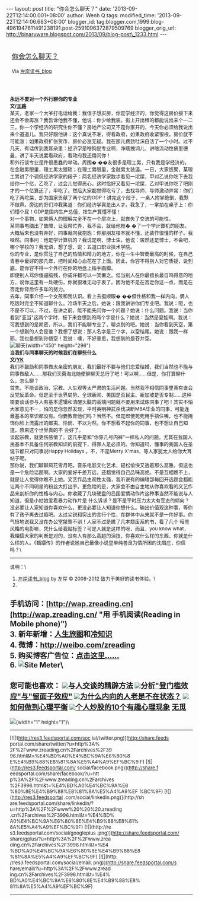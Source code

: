 --- layout: post title: "你会怎么聊天？" date:
'2013-09-22T12:14:00.001+08:00' author: Wenh Q tags: modified\_time:
'2013-09-22T12:14:06.683+08:00' blogger\_id:
tag:blogger.com,1999:blog-4961947611491238191.post-2591096372879509769
blogger\_orig\_url:
http://binaryware.blogspot.com/2013/09/blog-post\_1233.html ---
<div style="margin: 10px; padding: 5px;">

<div style="font-size: 18px;">

[你会怎么聊天？](http://zreading.cn.feedsportal.com/c/35042/f/647833/s/317d032b/sc/38/l/0L0Szreading0Bcn0Carchives0C39960Bhtml/story01.htm)

</div>

<div style="font-size: 13px;">

Via [左岸读书\_blog](http://www.zreading.cn/)

</div>

</div>

<div style="font-size: 13px; padding: 15px 0 10px 10px;">

**永远不要对一个外行聊你的专业**\
**文/[王路](http://www.acfun.tv/a/ac489909)**\
某天，老家一个大爷打电话给我：我侄子想买房，你是学经济的，你觉得这房价接下来还会不会再涨？我告诉他我不懂，他说：你少给我装，街上开出租的都能说出来个一二三，你一个学经济的研究生你不懂？房地产公司又不是你家开的，今天你必须给我说出来个道道儿。我只好跟他讲：这个真说不准，得看政府，如果政府收紧银根，房价就不可能涨；如果政府扩张货币，房价必涨无疑。我在那儿费劲吐沫白活了一个小时。过不几天，有话传到我耳朵里：经济学是啥狗屁专业啊，净瞎拽词儿，讲啥流动性佛里德曼，讲了半天说要看政府，看政府我还用问你！\
和外行谈专业是件很愚蠢的举动。周围�
��友很多是理工男，只有我是学经济的。在金融男眼里，理工男太猥琐；在理工男眼里，金融男太装逼。一日，大家饭聚，某理工男讲了个调侃经济学家的段子：两名经济学家散步看见一坨屎，甲对乙说你吃下去我给你一个亿，乙吃了，过会儿觉得恶心，这时恰好又看见一坨屎，乙对甲说你吃了吧刚才的一个亿算还了，甲吃了。然后大家都觉得吃亏了，去找导师，导师激动异常：你们吃了两坨屎，却为国家贡献了两个亿的GDP！讲完这个段子，一桌人拊掌绝倒，我默不做声。旁边的哥们冲我笑道：你们经济学真是出人才。我急了，一掌拍在桌子上：你们懂个屁！GDP是国内生产总值，按生产算懂不懂！\
对一个事物，如果俩人的理解完全不在一个层次上，就丧失了交流的可能性。\
某同事电脑出了故障，让我帮忙弄，我不会，就给他推�
�了一个学计算机的朋友。大概后来也没有弄好，同事就向我抱怨：你那朋友根本就不懂，还装作很懂的样子。我哑然。同事问：他是学计算机的？我说是啊，博士生。他说：居然还是博士，不会吧，哪个学校的？我无语，想了想，说：五道口职业技术学院。\
你的专业，是你贯注了自己的热情和精力的地方，你在一生中智商最高的时候，在自己青春中最好的那几年，把时间和心血花在了上面。因此，你容不得别人对它质疑，说到底，是你容不得一个外行在你的地盘上指手画脚。\
即便别人骂你傻逼脑残，你或许都可以一笑置之。但当别人在你最擅长最自鸣得意的地方，说你这里有一处硬伤，你就很难无动于衷了。因为他不是在否定你这一点，而是在否定你背后许多年的努力。\
去年，同事介绍一个女孩和我认识。看上去挺顺眼�
��但性格和我一样内向，俩人吃饭时完全不知道聊什么。冷场半天之后，她说：跟我讲讲你们专业吧。我说：呃，也不是不可以，不过，在讲之前，能不能先问你一个问题？她说：什么问题。我说：当你看到"亚当"这两个字时，接下来会想到的两个字是什么？她说：当然是夏娃啊。我说：可我想到的是斯密，所以，我们不能聊专业了，聊点别的吧。她说：当你看到天空，第一个想到的人会是谁？我想了想说：那人名字是三个字，以空结尾。她说：跟我一样耶，我也是想到孙悟空！我说：噢，不好意思，我想到的是苍井空。\
![聊天](http://www.zreading.net/wp-content/uploads/2013/09/6b6.jpg){width="450"
height="296"}\
**当我们与同事聊天的时候我们在聊些什么**\
**文/[YK](http://www.bukaopu.com/2013/08/15/2484/)**\
我们不鼓励和同事做太亲密的朋友，我们最好不要与他们恋爱结婚，我们当然也不能与同事做敌人……那我们天南海北随便聊聊天总行了吧！可以啊……但是，你打算聊什么，怎么聊？\
首先，不能谈政治、宗教、人生观等太严肃的生活问题。当然我不相信同事里真有谁会反党反革命。但是至于世界局势、全球新闻、美国是否民主、新加坡是否专制……这种需要谈话参与人有基本逻辑和清醒头脑的高端问题就不要用来试炼同事了吧！其实不怕大家意见不一，怕的是你忽然发现，平时英明神武杀伐决断MBA毕业的同事，可能连最基本的常识都没有。你要教育他们吗？当然不。但是即便死死用手捂住嘴，也不能掩饰你脸上流露出的鄙夷、怜悯、不以为然。你不想看不起你的同事，也不想让自己知道，原来这个世界真的不
会好了。\
谈起宗教，就更伤感情了。这几乎是和"你穿几号内裤"一样私人的问题。尤其在我国人民基本不具备任何宗教知识的前提下，得罪人是必须的。你知道吗，懂事的美国人在圣诞节都只对同事说Happy
Holidays 。不，不是Merry X'mas，等人家犹太人给你大耳帖子呢。\
那你说，我们聊聊风花雪月吧。音乐电影文化艺术，轻松愉快又透着那么高雅。但这也是一个危险话题啊。大家的爱好千差万远，还都觉得自己品味高绝。不是互相瞧不上，就是让人觉得你瞧不上她。文艺作品主观性太强，我听说有的编辑部每回开选题会都能让两个不同明星的粉丝大打出手。更危险的是，大家会不由自主地从你喜欢看的文艺作品来剖析你的性格与内心。你收藏了几块硬盘的岛国爱情动作片这种事当然不能说与人知道，但是小姑娘爱看暴力动作片是
什么诉求？是不是平时压力太大有变态的倾向？\
没必要让人家知道你喜欢什么，更没必要让人知道你想什么。输出价值观这种事，等你有了孩子再去过瘾吧。太过尖锐和突出的言行个性，在群体中从来就不是一件好事。你气愤地说我又没在办公室桀骜不驯！人家不过是瞧了几本颓废系的书，看了几个
暗黑风格的电影嘛，凭什么给我贴标签？可是人就是这样的呀，而且，you know
what，我相信大家的判断是对的，没有人有那么高超的演技，你喜欢什么样的东西，你就是什么样的人。《甄嬛传》的作者说她自己最像小说里单纯善良为情所困的沈眉庄，你信吗？\

------------------------------------------------------------------------

说明：\
1. [左岸读书\_blog](http://zreading.cn/) by 左岸 © 2008-2012
致力于美好的读书体验。\
2.
手机访问：[http://wap.zreading.cn](http://wap.zreading.cn/ "用   手机阅读(Reading in Mobile phone)")\
3.
新年新增：[人生旅图](http://www.zreading.net/ "人生旅图")和[冷知识](http://www.zreading.net/lenzhishi "冷知识")\
4. 微博：<http://weibo.com/zreading>\
5.
购买博客广告位：[点击这里……](http://www.zreading.cn/about#ad "看了会心动!")\
6. ![Site Meter](http://s12.sitemeter.com/meter.asp?site=s12zxfclz)\
  ------------------------------------------------------------------------------------------------------------------------------------------------------------------------------------------------------------------------------------------------------------
  **您可能也喜欢：**
  ![](http://static.wumii.cn/images/widget/widget_solidPoint.gif)[与人交谈的精辟方法](http://app.wumii.com/ext/redirect?url=http%3A%2F%2Fwww.zreading.cn%2Farchives%2F1044.html&from=http%3A%2F%2Fwww.zreading.cn%2Farchives%2F3996.html)
  ![](http://static.wumii.cn/images/widget/widget_solidPoint.gif)[分析"登门槛效应"与"留面子效应"](http://app.wumii.com/ext/redirect?url=http%3A%2F%2Fwww.zreading.cn%2Farchives%2F2374.html&from=http%3A%2F%2Fwww.zreading.cn%2Farchives%2F3996.html)
  ![](http://static.wumii.cn/images/widget/widget_solidPoint.gif)[为什么内向的人老是不在状态？](http://app.wumii.com/ext/redirect?url=http%3A%2F%2Fwww.zreading.cn%2Farchives%2F3%20%20%20530.html&from=http%3A%2F%2Fwww.zreading.cn%2Farchives%2F3996.html)
  ![](http://static.wumii.cn/images/widget/widget_solidPoint.gif)[如何做到心理平衡](http://app.wumii.com/ext/redirect?url=http%3A%2F%2Fwww.zreading.cn%2Farchives%2F1222.html&from=http%3A%2F%2Fwww.zreading.cn%2Farchives%2F3996.html)
  ![](http://static.wumii.cn/images/widget/widget_solidPoint.gif)[个人炒股的10个有趣心理现象](http://app.wumii.com/ext/redirect?url=http%3A%2F%2Fwww.zreading.cn%2Farchives%2F1559.html&from=http%3A%2F%2Fwww.zreading.cn%2Farchives%2F3996.html)
  [无觅](http://www.wumii.com/widget/relatedItems "无觅关联推荐")
  ------------------------------------------------------------------------------------------------------------------------------------------------------------------------------------------------------------------------------------------------------------

![](http://zreading.cn.feedsportal.com/c/35042/f/647833/s/317d032b/sc/38/mf.gif){width="1"
height="1"}\
<div>

  ------------------------------------ ------------------------------------
  [![](http://res3.feedsportal.com/soc 
  ial/twitter.png)](http://share.feeds 
  portal.com/share/twitter/?u=http%3A% 
  2F%2Fwww.zreading.cn%2Farchives%2F39 
  96.html&t=%E4%BD%A0%E4%BC%9A%E6%80%8 
  E%E4%B9%88%E8%81%8A%E5%A4%A9%EF%BC%9 
  F) [![](http://res3.feedsportal.com/ 
  social/facebook.png)](http://share.f 
  eedsportal.com/share/facebook/?u=htt 
  p%3A%2F%2Fwww.zreading.cn%2Farchives 
  %2F3996.html&t=%E4%BD%A0%E4%BC%9A%E6 
  %80%8E%E4%B9%88%E8%81%8A%E5%A4%A9%EF 
  %BC%9F) [![](http://res3.feedsportal 
  .com/social/linkedin.png)](http://sh 
  are.feedsportal.com/share/linkedin/? 
  u=http%3A%2F%2Fwww%20%20%20.zreading 
  .cn%2Farchives%2F3996.html&t=%E4%BD% 
  A0%E4%BC%9A%E6%80%8E%E4%B9%88%E8%81% 
  8A%E5%A4%A9%EF%BC%9F) [![](http://re 
  s3.feedsportal.com/social/googleplus 
  .png)](http://share.feedsportal.com/ 
  share/gplus/?u=http%3A%2F%2Fwww.zrea 
  ding.cn%2Farchives%2F3996.html&t=%E4 
  %BD%A0%E4%BC%9A%E6%80%8E%E4%B9%88%E8 
  %81%8A%E5%A4%A9%EF%BC%9F) [![](http: 
  //res3.feedsportal.com/social/email. 
  png)](http://share.feedsportal.com/s 
  hare/email/?u=http%3A%2F%2Fwww.zread 
  ing.cn%2Farchives%2F3996.html&t=%E4% 
  BD%A0%E4%BC%9A%E6%80%8E%E4%B9%88%E8% 
  81%8A%E5%A4%A9%EF%BC%9F)             
  ------------------------------------ ------------------------------------

</div>

</div>
